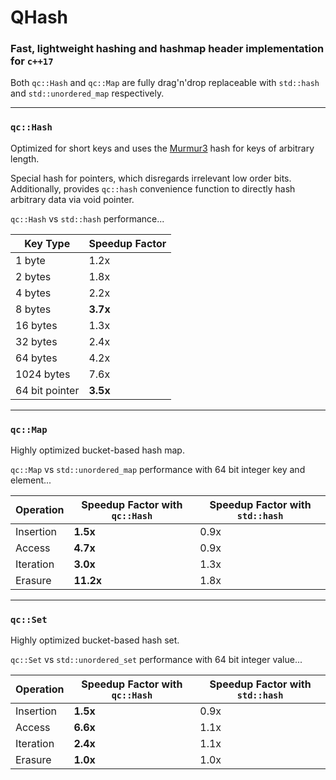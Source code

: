 # QHash

### Fast, lightweight hashing and hashmap header implementation for `c++17`

Both `qc::Hash` and `qc::Map` are fully drag'n'drop replaceable with `std::hash` and `std::unordered_map` respectively.

---

### `qc::Hash`

Optimized for short keys and uses the [Murmur3](https://github.com/aappleby/smhasher/wiki/MurmurHash3) hash for keys of arbitrary length.

Special hash for pointers, which disregards irrelevant low order bits.
Additionally, provides `qc::hash` convenience function to directly hash arbitrary data via void pointer.

`qc::Hash` vs `std::hash` performance...

Key Type | Speedup Factor
---|---
1 byte | 1.2x
2 bytes | 1.8x
4 bytes | 2.2x
8 bytes | **3.7x**
16 bytes | 1.3x
32 bytes | 2.4x
64 bytes | 4.2x
1024 bytes | 7.6x
64 bit pointer | **3.5x**

---

### `qc::Map`

Highly optimized bucket-based hash map.

`qc::Map` vs `std::unordered_map` performance with 64 bit integer key and element...

Operation | Speedup Factor with `qc::Hash` | Speedup Factor with `std::hash`
---|---|---
Insertion | **1.5x** | 0.9x
Access | **4.7x** | 0.9x
Iteration | **3.0x** | 1.3x
Erasure | **11.2x** | 1.8x

---

### `qc::Set`

Highly optimized bucket-based hash set.

`qc::Set` vs `std::unordered_set` performance with 64 bit integer value...

Operation | Speedup Factor with `qc::Hash` | Speedup Factor with `std::hash`
---|---|---
Insertion | **1.5x** | 0.9x
Access | **6.6x** | 1.1x
Iteration | **2.4x** | 1.1x
Erasure | **1.0x** | 1.0x
